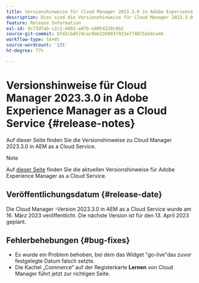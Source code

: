 ```yaml
---
title: Versionshinweise für Cloud Manager 2023.3.0 in Adobe Experience Manager as a Cloud Service
description: Dies sind die Versionshinweise für Cloud Manager 2023.3.0 in AEM as a Cloud Service.
feature: Release Information
exl-id: 9c73d7ab-c2c2-4803-a07b-e9054220c6b2
source-git-commit: bfd2cbd574cac8de226903f923e774875a54ca4b
workflow-type: tm+mt
source-wordcount: '131'
ht-degree: 77%

---
```



# Versionshinweise für Cloud Manager 2023.3.0 in Adobe Experience Manager as a Cloud Service {#release-notes}

Auf dieser Seite finden Sie die Versionshinweise zu Cloud Manager 2023.3.0 in AEM as a Cloud Service.

>[!NOTE]
>
>Auf [dieser Seite](/help/release-notes/release-notes-cloud/release-notes-current.md) finden Sie die aktuellen Versionshinweise für Adobe Experience Manager as a Cloud Service.

## Veröffentlichungsdatum {#release-date}

Die Cloud Manager -Version 2023.3.0 in AEM as a Cloud Service wurde am 16. März 2023 veröffentlicht. Die nächste Version ist für den 13. April 2023 geplant.

## Fehlerbehebungen {#bug-fixes}

* Es wurde ein Problem behoben, bei dem das Widget &quot;go-live&quot;das zuvor festgelegte Datum falsch setzte.
* Die Kachel „Commerce“ auf der Registerkarte **Lernen** von Cloud Manager führt jetzt zur richtigen Seite.
